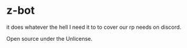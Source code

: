 z-bot
=====
it does whatever the hell I need it to to cover our rp needs on discord.

Open source under the Unlicense.

